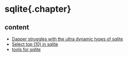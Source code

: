 ﻿
# sqlite{.chapter}

## content

- [Dapper struggles with the ultra dynamic types of sqlite](dapper_struggles_with_dynamic_types_of_sqlite.md)
- [Select top (10) in sqlite](select_top_10.md)
- [tools for sqlite](tools_for_sqlite.md)

